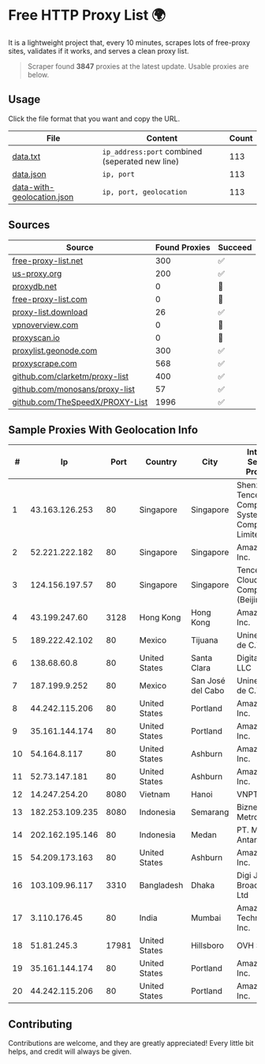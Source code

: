 
# Free HTTP Proxy List 🌍

It is a lightweight project that, every 10 minutes, scrapes lots of free-proxy sites, validates if it works, and serves a clean proxy list.


> Scraper found **3847** proxies at the latest update. Usable proxies are below.

## Usage

Click the file format that you want and copy the URL.


|File|Content|Count|
|----|-------|-----|
|[data.txt](https://raw.githubusercontent.com/themiralay/Proxy-List-World/master/data.txt)|`ip_address:port` combined (seperated new line)|113|
|[data.json](https://raw.githubusercontent.com/themiralay/Proxy-List-World/master/data.json)|`ip, port`|113|
|[data-with-geolocation.json](https://raw.githubusercontent.com/themiralay/Proxy-List-World/master/data-with-geolocation.json)|`ip, port, geolocation`|113|

## Sources

|Source|Found Proxies|Succeed|
|------|-------------|-------|
|[free-proxy-list.net](https://free-proxy-list.net)|300|✅|
|[us-proxy.org](https://www.us-proxy.org)|200|✅|
|[proxydb.net](http://proxydb.net)|0|🚫|
|[free-proxy-list.com](https://free-proxy-list.com/?page=&port=&type%5B%5D=http&type%5B%5D=https&up_time=0&search=Search)|0|🚫|
|[proxy-list.download](https://www.proxy-list.download/HTTP)|26|✅|
|[vpnoverview.com](https://vpnoverview.com/privacy/anonymous-browsing/free-proxy-servers)|0|🚫|
|[proxyscan.io](https://www.proxyscan.io)|0|🚫|
|[proxylist.geonode.com](https://proxylist.geonode.com/api/proxy-list?limit=300&page=1&sort_by=lastChecked&sort_type=desc&protocols=http,https)|300|✅|
|[proxyscrape.com](https://api.proxyscrape.com/v2/?request=displayproxies&protocol=http&timeout=10000&country=all&ssl=all&anonymity=all)|568|✅|
|[github.com/clarketm/proxy-list](https://raw.githubusercontent.com/clarketm/proxy-list/master/proxy-list-raw.txt)|400|✅|
|[github.com/monosans/proxy-list](https://raw.githubusercontent.com/monosans/proxy-list/main/proxies/http.txt)|57|✅|
|[github.com/TheSpeedX/PROXY-List](https://raw.githubusercontent.com/TheSpeedX/PROXY-List/master/http.txt)|1996|✅|


## Sample Proxies With Geolocation Info

|#|Ip|Port|Country|City|Internet Service Provider|
|-|--|----|-------|----|-------------------------|
|1|43.163.126.253|80|Singapore|Singapore|Shenzhen Tencent Computer Systems Company Limited|
|2|52.221.222.182|80|Singapore|Singapore|Amazon.com, Inc.|
|3|124.156.197.57|80|Singapore|Singapore|Tencent Cloud Computing (Beijing) Co|
|4|43.199.247.60|3128|Hong Kong|Hong Kong|Amazon.com, Inc.|
|5|189.222.42.102|80|Mexico|Tijuana|Uninet S.A. de C.V.|
|6|138.68.60.8|80|United States|Santa Clara|DigitalOcean, LLC|
|7|187.199.9.252|80|Mexico|San José del Cabo|Uninet S.A. de C.V.|
|8|44.242.115.206|80|United States|Portland|Amazon.com, Inc.|
|9|35.161.144.174|80|United States|Portland|Amazon.com, Inc.|
|10|54.164.8.117|80|United States|Ashburn|Amazon.com, Inc.|
|11|52.73.147.181|80|United States|Ashburn|Amazon.com, Inc.|
|12|14.247.254.20|8080|Vietnam|Hanoi|VNPT|
|13|182.253.109.235|8080|Indonesia|Semarang|Biznet Metronet|
|14|202.162.195.146|80|Indonesia|Medan|PT. Media Antar Nusa|
|15|54.209.173.163|80|United States|Ashburn|Amazon.com, Inc.|
|16|103.109.96.117|3310|Bangladesh|Dhaka|Digi Jadoo Broadband Ltd|
|17|3.110.176.45|80|India|Mumbai|Amazon Technologies Inc.|
|18|51.81.245.3|17981|United States|Hillsboro|OVH SAS|
|19|35.161.144.174|80|United States|Portland|Amazon.com, Inc.|
|20|44.242.115.206|80|United States|Portland|Amazon.com, Inc.|



## Contributing

Contributions are welcome, and they are greatly appreciated! Every
little bit helps, and credit will always be given.

